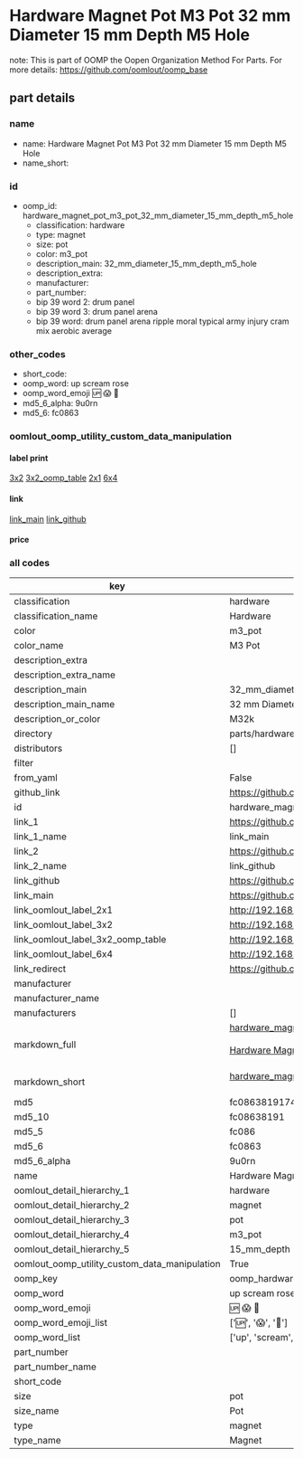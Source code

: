 # Hardware Magnet Pot M3 Pot 32 mm Diameter 15 mm Depth M5 Hole  

note: This is part of OOMP the Oopen Organization Method For Parts. For more details: https://github.com/oomlout/oomp_base

##  part details
  







### name
* name: Hardware Magnet Pot M3 Pot 32 mm Diameter 15 mm Depth M5 Hole
* name_short: 
### id
* oomp_id: hardware_magnet_pot_m3_pot_32_mm_diameter_15_mm_depth_m5_hole
  * classification: hardware
  * type: magnet
  * size: pot
  * color: m3_pot
  * description_main: 32_mm_diameter_15_mm_depth_m5_hole
  * description_extra: 
  * manufacturer: 
  * part_number: 
  * bip 39 word 2: drum panel
  * bip 39 word 3: drum panel arena
  * bip 39 word: drum panel arena ripple moral typical army injury cram mix aerobic average

### other_codes
* short_code: 
* oomp_word: up scream rose
* oomp_word_emoji :up: :scream: :rose:
* md5_6_alpha: 9u0rn
* md5_6: fc0863






### oomlout_oomp_utility_custom_data_manipulation
#### label print
[3x2](http://192.168.1.245:1112/?label=oomp%209u0rn)
[3x2_oomp_table](http://192.168.1.108:1112/?label=oomp%209u0rn)
[2x1](http://192.168.1.242:1112/?label=oomp%209u0rn)
[6x4](http://192.168.1.55:1112/?label=oomp%209u0rn)    

#### link

[link_main](https://github.com/oomlout/oomlout_oomp_version_1_messy/tree/main/parts/hardware_magnet_pot_m3_pot_32_mm_diameter_15_mm_depth_m5_hole) [link_github](https://github.com/oomlout/oomlout_oomp_version_1_messy/tree/main/parts/hardware_magnet_pot_m3_pot_32_mm_diameter_15_mm_depth_m5_hole)                             

#### price







### all codes 
| key | value |  
| --- | --- |  
| classification | hardware |  
| classification_name | Hardware |  
| color | m3_pot |  
| color_name | M3 Pot |  
| description_extra |  |  
| description_extra_name |  |  
| description_main | 32_mm_diameter_15_mm_depth_m5_hole |  
| description_main_name | 32 mm Diameter 15 mm Depth M5 Hole |  
| description_or_color | M32k |  
| directory | parts/hardware_magnet_pot_m3_pot_32_mm_diameter_15_mm_depth_m5_hole |  
| distributors | [] |  
| filter |  |  
| from_yaml | False |  
| github_link | https://github.com/oomlout/oomlout_oomp_part_src/tree/main/parts/hardware_magnet_pot_m3_pot_32_mm_diameter_15_mm_depth_m5_hole |  
| id | hardware_magnet_pot_m3_pot_32_mm_diameter_15_mm_depth_m5_hole |  
| link_1 | https://github.com/oomlout/oomlout_oomp_version_1_messy/tree/main/parts/hardware_magnet_pot_m3_pot_32_mm_diameter_15_mm_depth_m5_hole |  
| link_1_name | link_main |  
| link_2 | https://github.com/oomlout/oomlout_oomp_version_1_messy/tree/main/parts/hardware_magnet_pot_m3_pot_32_mm_diameter_15_mm_depth_m5_hole |  
| link_2_name | link_github |  
| link_github | https://github.com/oomlout/oomlout_oomp_version_1_messy/tree/main/parts/hardware_magnet_pot_m3_pot_32_mm_diameter_15_mm_depth_m5_hole |  
| link_main | https://github.com/oomlout/oomlout_oomp_version_1_messy/tree/main/parts/hardware_magnet_pot_m3_pot_32_mm_diameter_15_mm_depth_m5_hole |  
| link_oomlout_label_2x1 | http://192.168.1.242:1112/?label=oomp%209u0rn |  
| link_oomlout_label_3x2 | http://192.168.1.245:1112/?label=oomp%209u0rn |  
| link_oomlout_label_3x2_oomp_table | http://192.168.1.108:1112/?label=oomp%209u0rn |  
| link_oomlout_label_6x4 | http://192.168.1.55:1112/?label=oomp%209u0rn |  
| link_redirect | https://github.com/oomlout/oomlout_oomp_version_1_messy/tree/main/parts/hardware_magnet_pot_m3_pot_32_mm_diameter_15_mm_depth_m5_hole |  
| manufacturer |  |  
| manufacturer_name |  |  
| manufacturers | [] |  
| markdown_full | [hardware_magnet_pot_m3_pot_32_mm_diameter_15_mm_depth_m5_hole](none)<br>[](none)<br>[Hardware Magnet Pot M3 Pot 32 Mm Diameter 15 Mm Depth M5 Hole](none)<br><br> |  
| markdown_short | [hardware_magnet_pot_m3_pot_32_mm_diameter_15_mm_depth_m5_hole](none)<br><br> |  
| md5 | fc08638191742183afc7dba416e7e21c |  
| md5_10 | fc08638191 |  
| md5_5 | fc086 |  
| md5_6 | fc0863 |  
| md5_6_alpha | 9u0rn |  
| name | Hardware Magnet Pot M3 Pot 32 mm Diameter 15 mm Depth M5 Hole |  
| oomlout_detail_hierarchy_1 | hardware |  
| oomlout_detail_hierarchy_2 | magnet |  
| oomlout_detail_hierarchy_3 | pot |  
| oomlout_detail_hierarchy_4 | m3_pot |  
| oomlout_detail_hierarchy_5 | 15_mm_depth |  
| oomlout_oomp_utility_custom_data_manipulation | True |  
| oomp_key | oomp_hardware_magnet_pot_m3_pot_32_mm_diameter_15_mm_depth_m5_hole |  
| oomp_word | up scream rose |  
| oomp_word_emoji | :up: :scream: :rose: |  
| oomp_word_emoji_list | [':up:', ':scream:', ':rose:'] |  
| oomp_word_list | ['up', 'scream', 'rose'] |  
| part_number |  |  
| part_number_name |  |  
| short_code |  |  
| size | pot |  
| size_name | Pot |  
| type | magnet |  
| type_name | Magnet |  
